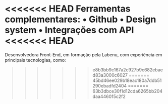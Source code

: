 
<<<<<<< HEAD
Ferramentas complementares:
• Github
• Design system
• Integrações com API
<<<<<<< HEAD
=======
Desenvolvedora Front-End, em formação pela Labenu, com experiência em principais tecnologias, como:
>>>>>>> e8b3bb9c167a2c927b9c682ebaed83a3000c6027
=======
>>>>>>> 45bd46ee029b18eac180a7ddb51290ebadfd2404
=======
>>>>>>> 63b3dbce30f1d12cda6265bb204daa446015c2f2
